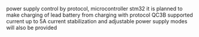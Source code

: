 power supply control by protocol, microcontroller stm32
it is planned to make charging of lead battery from charging with protocol QC3B
supported current up to 5A
current stabilization and adjustable power supply modes will also be provided
